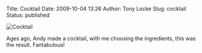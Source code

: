 Title: Cocktail
Date: 2009-10-04 13:26
Author: Tony Locke
Slug: cocktail
Status: published

![Cocktail]({static}/images/2009/2009-07-25_20_47_27.jpg)  

Ages ago, Andy made a cocktail, with me choosing the ingredients, this was the result. Fantabulous!
